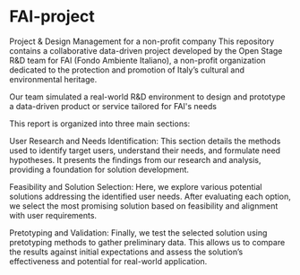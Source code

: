 # FAI-project
 Project & Design Management for a non-profit company
This repository contains a collaborative data-driven project developed by the Open Stage R&D team for FAI (Fondo Ambiente Italiano), a non-profit organization dedicated to the protection and promotion of Italy’s cultural and environmental heritage.

Our team simulated a real-world R&D environment to design and prototype a data-driven product or service tailored for FAI's needs

This report is organized into three main sections:

User Research and Needs Identification: This section details the methods used to identify target users, understand their needs, and formulate need hypotheses. It presents the findings from our research and analysis, providing a foundation for solution development.

Feasibility and Solution Selection: Here, we explore various potential solutions addressing the identified user needs. After evaluating each option, we select the most promising solution based on feasibility and alignment with user requirements.

Pretotyping and Validation: Finally, we test the selected solution using pretotyping methods to gather preliminary data. This allows us to compare the results against initial expectations and assess the solution’s effectiveness and potential for real-world application.